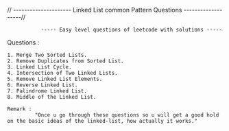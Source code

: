   // --------------------- Linked List common Pattern Questions -------------------//

               ----- Easy level questions of leetcode with solutions -----

Questions :

    1. Merge Two Sorted Lists.
    2. Remove Duplicates from Sorted List.
    3. Linked List Cycle.
    4. Intersection of Two Linked Lists.
    5. Remove Linked List Elements.
    6. Reverse Linked List.
    7. Palindrome Linked List.
    8. Middle of the Linked List.

    Remark :
             "Once u go through these questions so u will get a good hold on the basic ideas of the linked-list, how actually it works."
